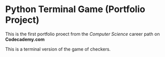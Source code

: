 # Python Terminal Game (Portfolio Project)

This is the first portfolio proect from the *Computer Science* career path on **Codecademy.com**

This is a terminal version of the game of checkers.